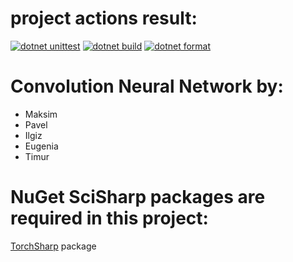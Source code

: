 # project actions result:
[![dotnet unittest](https://github.com/s1Sharp/cnn/actions/workflows/unittest.yml/badge.svg?branch=master)](https://github.com/s1Sharp/cnn/actions/workflows/unittest.yml)
[![dotnet build](https://github.com/s1Sharp/cnn/actions/workflows/build.yml/badge.svg?branch=master)](https://github.com/s1Sharp/cnn/actions/workflows/build.yml)
[![dotnet format](https://github.com/s1Sharp/cnn/actions/workflows/format.yml/badge.svg?branch=master)](https://github.com/s1Sharp/cnn/actions/workflows/format.yml)

# Convolution Neural Network by:
- Maksim
- Pavel
- Ilgiz
- Eugenia
- Timur

# NuGet SciSharp packages are required in this project:
[TorchSharp](https://www.nuget.org/packages/TorchSharp/0.99.0) package
